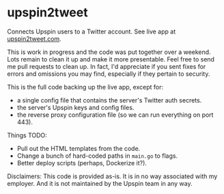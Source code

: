 # upspin2tweet

Connects Upspin users to a Twitter account. See live app at
[upspin2tweet.com](https://upspin2tweet.com).

This is work in progress and the code was put together over a weekend. Lots
remain to clean it up and make it more presentable. Feel free to send me pull
requests to clean up. In fact, I'd appreciate if you sent fixes for errors and
omissions you may find, especially if they pertain to security.

This is the full code backing up the live app, except for:
- a single config file that contains the server's Twitter auth secrets.
- the server's Upspin keys and config files.
- the reverse proxy configuration file (so we can run everything on port 443).


Things TODO:
- Pull out the HTML templates from the code.
- Change a bunch of hard-coded paths in `main.go` to flags.
- Better deploy scripts (perhaps, Dockerize it?).


Disclaimers: This code is provided as-is. It is in no way associated with my 
employer. And it is not maintained by the Upspin team in any way.